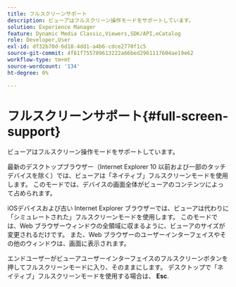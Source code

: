 ```yaml
---
title: フルスクリーンサポート
description: ビューアはフルスクリーン操作モードをサポートしています。
solution: Experience Manager
feature: Dynamic Media Classic,Viewers,SDK/API,eCatalog
role: Developer,User
exl-id: df32b70d-6d18-4dd1-a4b6-cdce2770f1c5
source-git-commit: 4f81f755789613222a66bed2961117604ae19e62
workflow-type: tm+mt
source-wordcount: '134'
ht-degree: 0%

---
```


# フルスクリーンサポート{#full-screen-support}

ビューアはフルスクリーン操作モードをサポートしています。

最新のデスクトップブラウザー（Internet Explorer 10 以前および一部のタッチデバイスを除く）では、ビューアは「ネイティブ」フルスクリーンモードを使用します。 このモードでは、デバイスの画面全体がビューアのコンテンツによって占められます。

iOSデバイスおよび古い Internet Explorer ブラウザーでは、ビューアは代わりに「シミュレートされた」フルスクリーンモードを使用します。 このモードでは、Web ブラウザーウィンドウの全領域に収まるように、ビューアのサイズが変更されるだけです。 また、Web ブラウザーのユーザーインターフェイスやその他のウィンドウは、画面に表示されます。

エンドユーザーがビューアユーザーインターフェイスのフルスクリーンボタンを押してフルスクリーンモードに入り、そのままにします。 デスクトップで「ネイティブ」フルスクリーンモードを使用する場合は、 **Esc**.
